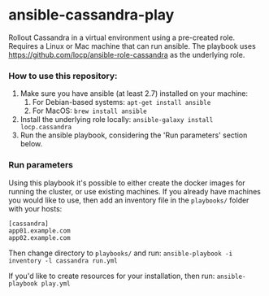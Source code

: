 # ansible-cassandra-play
Rollout Cassandra in a virtual environment using a pre-created role. Requires a Linux or Mac machine that can run ansible. The playbook uses https://github.com/locp/ansible-role-cassandra as the underlying role.

### How to use this repository:
1. Make sure you have ansible (at least 2.7) installed on your machine:
   1. For Debian-based systems: `apt-get install ansible`
   2. For MacOS: `brew install ansible`
2. Install the underlying role locally: `ansible-galaxy install locp.cassandra`
3. Run the ansible playbook, considering the 'Run parameters' section below.

### Run parameters
Using this playbook it's possible to either create the docker images for running the cluster, or use existing machines. If you already have machines you would like to use,
then add an inventory file in the `playbooks/` folder with your hosts:
```
[cassandra]
app01.example.com
app02.example.com
```
Then change directory to `playbooks/` and run:
`ansible-playbook -i inventory -l cassandra run.yml`

If you'd like to create resources for your installation, then run:
`ansible-playbook play.yml`